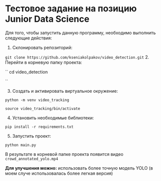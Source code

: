 # Тестовое задание на позицию Junior Data Science

Для того, чтобы запустить данную программу, необходимо выполнить следующие действия:
1. Склонировать репозиторий:

``
git clone https://github.com/kseniakolpakov/video_detection.git
``
2. Перейти в корневую папку проекта:

``
cd video_detection

``

3. Создать и активировать виртуальное окружение:

``
python -m venv video_tracking
``

``
source video_tracking/bin/activate
``

4. Установить необходимые библиотеки:

``
pip install -r requirements.txt
``

5. Запустить проект:

``
python main.py
``

В результате в корневой папке проекта появится видео ``crowd_annotated_yolo.mp4``

**Для улучшения можно:** использовать более точную модель YOLO (в моем случе использовалась более легкая версия)



